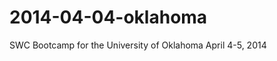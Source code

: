 2014-04-04-oklahoma
===================

SWC Bootcamp for the University of Oklahoma April 4-5, 2014

